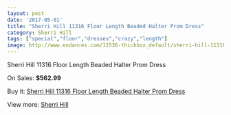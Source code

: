 ```yaml
---
layout: post
date: '2017-05-01'
title: "Sherri Hill 11316 Floor Length Beaded Halter Prom Dress"
category: Sherri Hill
tags: ["special","floor","dresses","crazy","length"]
image: http://www.eudances.com/11536-thickbox_default/sherri-hill-11316-floor-length-beaded-halter-prom-dress.jpg
---
```

Sherri Hill 11316 Floor Length Beaded Halter Prom Dress

On Sales: **$562.99**
<a href="https://www.eudances.com/en/sherri-hill/3655-sherri-hill-11316-floor-length-beaded-halter-prom-dress.html"><amp-img layout="responsive" width="600" height="600" src="//www.eudances.com/11536-thickbox_default/sherri-hill-11316-floor-length-beaded-halter-prom-dress.jpg" alt="Sherri Hill 11316 Floor Length Beaded Halter Prom Dress 0" /></a>
<a href="https://www.eudances.com/en/sherri-hill/3655-sherri-hill-11316-floor-length-beaded-halter-prom-dress.html"><amp-img layout="responsive" width="600" height="600" src="//www.eudances.com/11538-thickbox_default/sherri-hill-11316-floor-length-beaded-halter-prom-dress.jpg" alt="Sherri Hill 11316 Floor Length Beaded Halter Prom Dress 1" /></a>
<a href="https://www.eudances.com/en/sherri-hill/3655-sherri-hill-11316-floor-length-beaded-halter-prom-dress.html"><amp-img layout="responsive" width="600" height="600" src="//www.eudances.com/11537-thickbox_default/sherri-hill-11316-floor-length-beaded-halter-prom-dress.jpg" alt="Sherri Hill 11316 Floor Length Beaded Halter Prom Dress 2" /></a>

Buy it: [Sherri Hill 11316 Floor Length Beaded Halter Prom Dress](https://www.eudances.com/en/sherri-hill/3655-sherri-hill-11316-floor-length-beaded-halter-prom-dress.html "Sherri Hill 11316 Floor Length Beaded Halter Prom Dress")

View more: [Sherri Hill](https://www.eudances.com/en/80-Sherri-Hill "Sherri Hill")